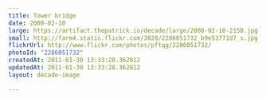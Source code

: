```yaml
---
title: Tower bridge
date: 2008-02-10
large: https://artifact.thepatrick.io/decade/large/2008-02-10-2158.jpg
small: http://farm4.static.flickr.com/3020/2286051732_b9e53771d7_s.jpg
flickrUrl: http://www.flickr.com/photos/pftqg/2286051732/
photoId: "2286051732"
createdAt: 2011-01-30 13:33:28.362812
updatedAt: 2011-01-30 13:33:28.362812
layout: decade-image

---
```


